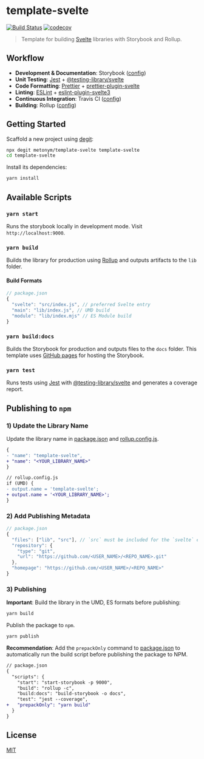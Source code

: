 # template-svelte

[![Build Status](https://travis-ci.com/metonym/template-svelte.svg?branch=master)](https://travis-ci.com/metonym/template-svelte)
[![codecov](https://img.shields.io/codecov/c/github/metonym/template-svelte.svg)](https://codecov.io/gh/metonym/template-svelte)

> Template for building [Svelte](https://github.com/sveltejs/svelte) libraries with Storybook and Rollup.

## Workflow

- **Development & Documentation**: Storybook ([config](.storybook))
- **Unit Testing**: [Jest](https://jestjs.io/) + [@testing-library/svelte](https://github.com/testing-library/svelte-testing-library)
- **Code Formatting**: [Prettier](https://prettier.io/) + [prettier-plugin-svelte](https://github.com/UnwrittenFun/prettier-plugin-svelte)
- **Linting**: [ESLint](https://eslint.org/) + [eslint-plugin-svelte3](https://github.com/sveltejs/eslint-plugin-svelte3)
- **Continuous Integration**: Travis CI ([config](.travis.yml))
- **Building**: Rollup ([config](rollup.config.js))

## Getting Started

Scaffold a new project using [degit](https://github.com/Rich-Harris/degit):

```bash
npx degit metonym/template-svelte template-svelte
cd template-svelte
```

Install its dependencies:

```bash
yarn install
```

## Available Scripts

### `yarn start`

Runs the storybook locally in development mode. Visit `http://localhost:9000`.

### `yarn build`

Builds the library for production using [Rollup](https://github.com/rollup/rollup) and outputs artifacts to the `lib` folder.

#### Build Formats

```js
// package.json
{
  "svelte": "src/index.js", // preferred Svelte entry
  "main": "lib/index.js", // UMD build
  "module": "lib/index.mjs" // ES Module build
}
```

### `yarn build:docs`

Builds the Storybook for production and outputs files to the `docs` folder. This template uses [GitHub pages](https://pages.github.com/) for hosting the Storybook.

### `yarn test`

Runs tests using [Jest](https://github.com/facebook/jest) with [@testing-library/svelte](https://github.com/testing-library/svelte-testing-library) and generates a coverage report.

## Publishing to `npm`

### 1) Update the Library Name

Update the library name in [package.json](package.json) and [rollup.config.js](rollup.config.js).

```diff
{
- "name": "template-svelte",
+ "name": "<YOUR_LIBRARY_NAME>"
}
```

```diff
// rollup.config.js
if (UMD) {
- output.name = 'template-svelte';
+ output.name = '<YOUR_LIBRARY_NAME>';
}
```

### 2) Add Publishing Metadata

```js
// package.json
{
  "files": ["lib", "src"], // `src` must be included for the `svelte` entry
  "repository": {
    "type": "git",
    "url": "https://github.com/<USER_NAME>/<REPO_NAME>.git"
  },
  "homepage": "https://github.com/<USER_NAME>/<REPO_NAME>"
}
```

### 3) Publishing

**Important**: Build the library in the UMD, ES formats before publishing:

```sh
yarn build
```

Publish the package to `npm`.

```sh
yarn publish
```

**Recommendation**: Add the `prepackOnly` command to [package.json](package.json) to automatically run the build script before publishing the package to NPM.

```diff
// package.json
{
  "scripts": {
    "start": "start-storybook -p 9000",
    "build": "rollup -c",
    "build:docs": "build-storybook -o docs",
    "test": "jest --coverage",
+   "prepackOnly": "yarn build"
  }
}
```

## License

[MIT](LICENSE)
